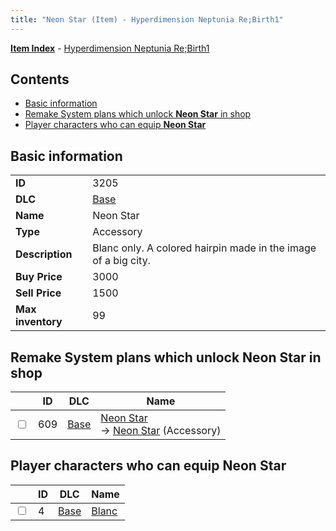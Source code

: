 ```yaml
---
title: "Neon Star (Item) - Hyperdimension Neptunia Re;Birth1"
---
```


[**Item Index**](/neptunia/rb1/item/index.html) - [Hyperdimension Neptunia Re;Birth1](/neptunia/rb1)

## Contents

- [Basic information](#basic-information)
- [Remake System plans which unlock **Neon Star** in shop](#remake-system-plans-which-unlock-neon-star-in-shop)
- [Player characters who can equip **Neon Star**](#player-characters-who-can-equip-neon-star)

## Basic information

|   |   |
| -- | -- |
| **ID** | 3205 |
| **DLC** | [Base](/neptunia/rb1/dlc/1-base.html) |
| **Name** | Neon Star |
| **Type** | Accessory |
| **Description** | Blanc only. A colored hairpin made in the image of a big city. |
| **Buy Price** | 3000 |
| **Sell Price** | 1500 |
| **Max inventory** | 99 |

## Remake System plans which unlock **Neon Star** in shop

|    | ID | DLC | Name |
| -- | -- | --- | ---- |
| <input type="checkbox" id="rb1-remake-1-609" class="trackbox" /> | 609 | [Base](/neptunia/rb1/dlc/1-base.html) | [Neon Star](/neptunia/rb1/remake/1-609-neon-star.html)<br />→ [Neon Star](/neptunia/rb1/item/1-3205-neon-star.html) (Accessory) |

## Player characters who can equip **Neon Star**

|    | ID | DLC | Name |
| -- | -- | --- | ---- |
| <input type="checkbox" id="rb1-player-1-4" class="trackbox" /> | 4 | [Base](/neptunia/rb1/dlc/1-base.html) | [Blanc](/neptunia/rb1/player/1-4-blanc.html) |